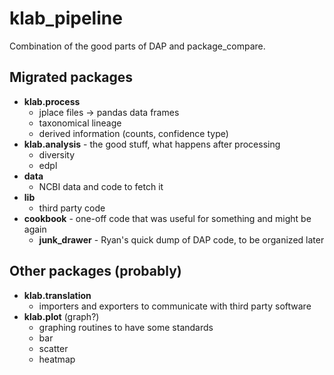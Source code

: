 # klab_pipeline
Combination of the good parts of DAP and package_compare.

## Migrated packages
 * **klab.process**
    - jplace files -> pandas data frames
    - taxonomical lineage
    - derived information (counts, confidence type)
 * **klab.analysis** - the good stuff, what happens after processing
    - diversity
    - edpl 
 * **data**
    - NCBI data and code to fetch it
 * **lib**
    - third party code    
 * **cookbook** - one-off code that was useful for something and might be again
    - **junk_drawer** - Ryan's quick dump of DAP code, to be organized later


## Other packages (probably)
 * **klab.translation**
    - importers and exporters to communicate with third party software
 * **klab.plot** (graph?)
    - graphing routines to have some standards
    - bar
    - scatter
    - heatmap
